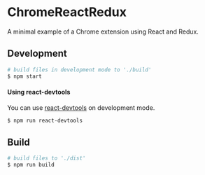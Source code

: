 # ChromeReactRedux

A minimal example of a Chrome extension using React and Redux.

## Development

```bash
# build files in development mode to './build'
$ npm start
```

#### Using react-devtools

You can use [react-devtools](https://github.com/facebook/react-devtools) on development mode.

```bash
$ npm run react-devtools
```

## Build

```bash
# build files to './dist'
$ npm run build
```
